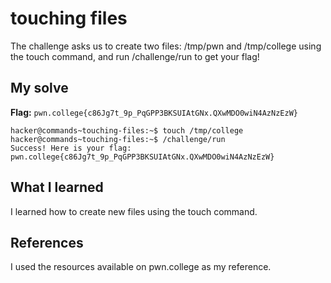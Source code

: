 # touching files
The challenge asks us to create two files: /tmp/pwn and /tmp/college using the touch command, and run /challenge/run to get your flag!

## My solve
**Flag:** `pwn.college{c86Jg7t_9p_PqGPP3BKSUIAtGNx.QXwMDO0wiN4AzNzEzW}`


```hacker@commands~touching-files:~$ touch /tmp/pwn
hacker@commands~touching-files:~$ touch /tmp/college
hacker@commands~touching-files:~$ /challenge/run
Success! Here is your flag:
pwn.college{c86Jg7t_9p_PqGPP3BKSUIAtGNx.QXwMDO0wiN4AzNzEzW}

```

## What I learned
I learned how to create new files using the touch command.

## References 
I used the resources available on pwn.college as my reference.
